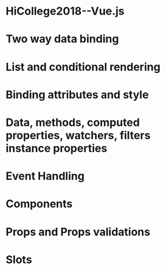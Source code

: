# HiCollege2018--Vue.js

# Two way data binding

# List and conditional rendering

# Binding attributes and style

# Data, methods, computed properties, watchers, filters instance properties

# Event Handling

# Components

# Props and Props validations

# Slots  

